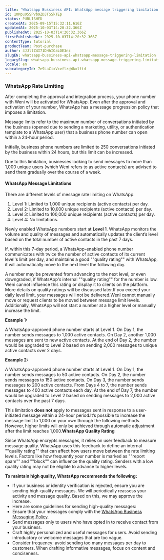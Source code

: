 ```yaml
---
title: 'Whatsapp Bussiness API: WhatsApp message triggering limitation'
id: 1mMpu05SPvb9ZDJTSSkTEp
status: PUBLISHED
createdAt: 2025-09-15T15:32:11.616Z
updatedAt: 2025-10-03T14:20:32.366Z
publishedAt: 2025-10-03T14:20:32.366Z
firstPublishedAt: 2025-10-03T14:20:32.366Z
contentType: tutorial
productTeam: Post-purchase
author: 4JJllZ4I71DHhIOaLOE3nz
slugEN: whatsapp-bussiness-api-whatsapp-message-triggering-limitation
legacySlug: whatsapp-bussiness-api-whatsapp-message-triggering-limitation
locale: en
subcategoryId: 7e9LaCixVcvflzgWkxlftd
---
```


### WhatsApp Rate Limiting

After completing the approval and integration process, your phone number with Weni will be activated for WhatsApp. Even after the approval and activation of your number, WhatsApp has a message progression policy that imposes a limitation.

Message limits refer to the maximum number of conversations initiated by the business (opened due to sending a marketing, utility, or authentication template to a WhatsApp user) that a business phone number can open within a 24-hour period.

Initially, business phone numbers are limited to 250 conversations initiated by the business within 24 hours, but this limit can be increased.

Due to this limitation, businesses looking to send messages to more than 1,000 unique users (which Weni refers to as active contacts) are advised to send them gradually over the course of a week.

#### WhatsApp Message Limitations

There are different levels of message rate limiting on WhatsApp:

1. Level 1: Limited to 1,000 unique recipients (active contacts) per day.
2. Level 2: Limited to 10,000 unique recipients (active contacts) per day.
3. Level 3: Limited to 100,000 unique recipients (active contacts) per day.
4. Level 4: No limitations.

Newly enabled WhatsApp numbers start at **Level 1**. WhatsApp monitors the volume and quality of messages and automatically updates the client’s level based on the total number of active contacts in the past 7 days.

If, within this 7-day period, a WhatsApp-enabled phone number communicates with twice the number of active contacts of its current level's limit per day, and maintains a good ""quality rating"" with WhatsApp, it will automatically move to the next level the following day.

A number may be prevented from advancing to the next level, or even downgraded, if WhatsApp's internal ""quality rating"" for the number is low. Weni cannot influence this rating or display it to clients on the platform. More details on quality ratings will be discussed later.If you exceed your daily level limit, your messages will not be delivered.Weni cannot manually move or request clients to be moved between message limit levels. Additionally, WhatsApp will not start a number at a higher level or manually increase the limit.

**Example 1:**

A WhatsApp-approved phone number starts at Level 1\. On Day 1, the number sends messages to 1,000 active contacts. On Day 2, another 1,000 messages are sent to new active contacts. At the end of Day 2, the number would be upgraded to Level 2 based on sending 2,000 messages to unique active contacts over 2 days.

**Example 2:**

A WhatsApp-approved phone number starts at Level 1\. On Day 1, the number sends messages to 50 active contacts. On Day 2, the number sends messages to 150 active contacts. On Day 3, the number sends messages to 200 active contacts. From Days 4 to 7, the number sends messages to 400 active contacts each day. At the end of Day 7, the number would be upgraded to Level 2 based on sending messages to 2,000 active contacts over the past 7 days.

This limitation **does not** apply to messages sent in response to a user-initiated message within a 24-hour period.It’s possible to increase the message limit to 1,000 on your own through the following methods. However, higher limits will only be achieved through automatic adjustment after the limit reaches 1,000\.**WhatsApp Quality Rating**

Since WhatsApp encrypts messages, it relies on user feedback to measure message quality. WhatsApp uses this feedback to define an internal ""quality rating"" that can affect how users move between the rate limiting levels. Factors like how frequently your number is marked as ""report spam"" and ""block"" can influence the quality rating. Senders with a low quality rating may not be eligible to advance to higher levels.

**To maintain high quality, WhatsApp recommends the following:**

- If your business or identity verification is rejected, ensure you are sending high-quality messages. We will periodically reassess your activity and message quality. Based on this, we may approve the increase.
- Here are some guidelines for sending high-quality messages:
- Ensure that your messages comply with the [WhatsApp Business Messaging Policy](https://www.whatsapp.com/legal/business-policy).
- Send messages only to users who have opted in to receive contact from your business.
- Craft highly personalized and useful messages for users. Avoid sending introductory or welcome messages that are too vague.
- Consider frequency: avoid sending too many messages per day to customers. When drafting informative messages, focus on content and conciseness.
